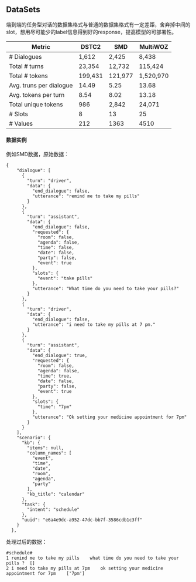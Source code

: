 ## DataSets

端到端的任务型对话的数据集格式与普通的数据集格式有一定差距，舍弃掉中间的slot，想用尽可能少的label信息得到好的response，提高模型的可部署性。

| Metric                  | DSTC2   | SMD     | MultiWOZ  |
| ----------------------- | ------- | ------- | --------- |
| # Dialogues             | 1,612   | 2,425   | 8,438     |
| Total # turns           | 23,354  | 12,732  | 115,424   |
| Total # tokens          | 199,431 | 121,977 | 1,520,970 |
| Avg. truns per dialogue | 14.49   | 5.25    | 13.68     |
| Avg. tokens per turn    | 8.54    | 8.02    | 13.18     |
| Total unique tokens     | 986     | 2,842   | 24,071    |
| # Slots                 | 8       | 13      | 25        |
| # Values                | 212     | 1363    | 4510      |

#### 数据实例

例如SMD数据，原始数据：

```
{
    "dialogue": [
      {
        "turn": "driver",
        "data": {
          "end_dialogue": false,
          "utterance": "remind me to take my pills"
        }
      },
      {
        "turn": "assistant",
        "data": {
          "end_dialogue": false,
          "requested": {
            "room": false,
            "agenda": false,
            "time": false,
            "date": false,
            "party": false,
            "event": true
          },
          "slots": {
            "event": "take pills"
          },
          "utterance": "What time do you need to take your pills?"
        }
      },
      {
        "turn": "driver",
        "data": {
          "end_dialogue": false,
          "utterance": "i need to take my pills at 7 pm."
        }
      },
      {
        "turn": "assistant",
        "data": {
          "end_dialogue": true,
          "requested": {
            "room": false,
            "agenda": false,
            "time": true,
            "date": false,
            "party": false,
            "event": true
          },
          "slots": {
          	"time": "7pm"
          },
          "utterance": "Ok setting your medicine appointment for 7pm"
        }
      }
    ],
    "scenario": {
      "kb": {
        "items": null,
        "column_names": [
          "event",
          "time",
          "date",
          "room",
          "agenda",
          "party"
        ],
        "kb_title": "calendar"
      },
      "task": {
        "intent": "schedule"
      },
      "uuid": "e6a4e9dc-a952-47dc-bb7f-3586cdb1c3ff"
    }
  },
```

处理过后的数据：

```
#schedule#
1 remind me to take my pills	what time do you need to take your pills ?	[]
2 i need to take my pills at 7pm	ok setting your medicine appointment for 7pm	['7pm']
```

